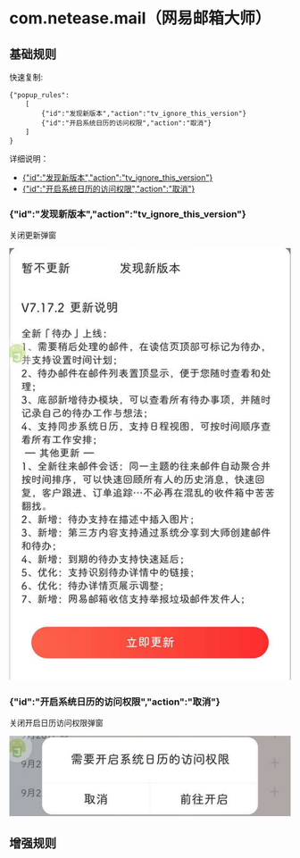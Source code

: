 # com.netease.mail（网易邮箱大师）

## 基础规则

快速复制:
```
{"popup_rules":
    [
        {"id":"发现新版本","action":"tv_ignore_this_version"}
        {"id":"开启系统日历的访问权限","action":"取消"}
    ]
}
```
详细说明：
- [{"id":"发现新版本","action":"tv_ignore_this_version"}](#id发现新版本actiontv_ignore_this_version)
- [{"id":"开启系统日历的访问权限","action":"取消"}](#id开启系统日历的访问权限action取消)

### {"id":"发现新版本","action":"tv_ignore_this_version"}
关闭更新弹窗

![](./assets/更新弹窗.jpg)

### {"id":"开启系统日历的访问权限","action":"取消"}
关闭开启日历访问权限弹窗

![](./assets/开启日历访问权限弹窗.jpg)


## 增强规则
